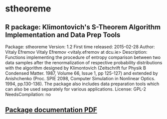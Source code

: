 # stheoreme
## R package: Klimontovich's S-Theorem Algorithm Implementation and Data Prep Tools
Package: stheoreme
Version: 1.2
First time released: 2015-02-28
Author: Vitaly Efremov
Vitaly Efremov <vitaly.efremov at dcu.ie>
Description: Functions implementing the procedure of entropy comparison between two data samples after the renormalization of respective probability distributions with the algorithm designed by Klimontovich (Zeitschrift fur Physik B Condensed Matter. 1987, Volume 66, Issue 1, pp 125-127) and extended by Anishchenko (Proc. SPIE 2098, Computer Simulation in Nonlinear Optics. 1994, pp.130-136).  The package also includes data preparation tools which can also be used separately for various applications.
License: GPL-2
NeedsCompilation: no
## [Package documentation PDF](https://github.com/efremov1799/stheoreme/raw/master/stheoreme.pdf)
